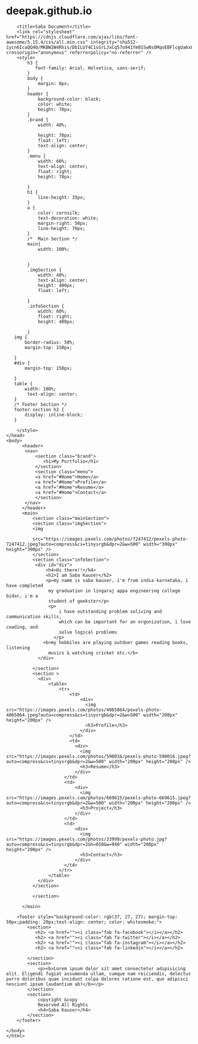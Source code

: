 # deepak.github.io

<html lang="en">
    <head>
        
        <title>Saba Document</title>
        <link rel="stylesheet" href="https://cdnjs.cloudflare.com/ajax/libs/font-awesome/5.15.4/css/all.min.css" integrity="sha512-1ycn6IcaQQ40/MKBW2W4Rhis/DbILU74C1vSrLJxCq57o941Ym01SwNsOMqvEBFlcgUa6xLiPY/NS5R+E6ztJQ==" crossorigin="anonymous" referrerpolicy="no-referrer" />
        <style>
            h3 {
               font-family: Arial, Helvetica, sans-serif;
            }
            body {
                margin: 0px;
            }
            header {
                background-color: black;
                color: white;
                height: 70px;
            }
            .brand {
                width: 40%;
             
                height: 70px;
                float: left;
                text-align: center;
            }
            .menu {
                width: 60%;
                text-align: center;
                float: right;
                height: 70px;
                
            }
            h1 {
                line-height: 35px;
            }
            a {
                color: cornsilk;
                text-decoration: white;
                margin-right: 50px;
                line-height: 70px;
            }
            /*  Main Section */
            main{
                width: 100%;
            
               
            }
            .imgSection {
                width: 40%;
                text-align: center;
                height: 400px;
                float: left;
                
            }
            .infoSection {
                width: 60%;
                float: right;
                height: 400px;
                
            }
       img {
           border-radius: 50%;
           margin-top: 150px;
         
       }
       #div {
           margin-top: 150px;
          
       }
       table {
           width: 100%;
            text-align: center;
       }
       /* Footer Section */
       footer section h2 {
           display: inline-block;
       }
       
        </style>
    </head>
    <body>
          <header>
           <nav>
               <section class="brand">
                  <h1>My Portfolio</h1>
               </section>
               <section class="menu">
               <a href="#Home">Home</a>
               <a href="#Home">Profile</a>
               <a href="#Home">Resume</a>
               <a href="#Home">Contact</a>
               </section>
           </nav>
          </header>
          <main>
              <section class="mainSection">
              <section class="imgSection">
              <img 
               
              src="https://images.pexels.com/photos/7247412/pexels-photo-7247412.jpeg?auto=compress&cs=tinysrgb&dpr=2&w=500" width="300px" height="300px" />
              </section>
              <section class="infoSection">
               <div id="div">
                   <h4>Hi there!!</h4>
                   <h2>I am Saba Kauser</h2>
                   <p>my name is saba kauser, i'm from india karnataka, i have completed
                    my graduation in lingaraj appa engineering college bidar, i'm a
                    student of geekster</p>
                    <p>
                        i have outstanding problem soliving and communication skills,
                        which can be important for an orgonization, i love coading, and
                        solve logical problems
                      </p>
                  <b>my hobbiles are playing outdoor games reading books, listening
                    musics & watching cricket etc.</b>
                </div>
                
              </section>
              <section >
                <div>
                    <table>
                        <tr>
                            <td>
                                <div>
                                  <img src="https://images.pexels.com/photos/4065864/pexels-photo-4065864.jpeg?auto=compress&cs=tinysrgb&dpr=2&w=500" width="200px" height="200px" />
                                  <h3>Profile</h3>
                                </div>
                            </td>
                            <td>
                              <div>
                                <img src="https://images.pexels.com/photos/590016/pexels-photo-590016.jpeg?auto=compress&cs=tinysrgb&dpr=2&w=500" width="200px" height="200px" />
                                <h3>Resume</h3>
                              </div>
                          </td>
                          <td>
                              <div>
                                <img src="https://images.pexels.com/photos/669615/pexels-photo-669615.jpeg?auto=compress&cs=tinysrgb&dpr=2&w=500" width="200px" height="200px" />
                                <h3>Project</h3>
                              </div>
                          </td>
                          <td>
                              <div>
                                <img src="https://images.pexels.com/photos/33999/pexels-photo.jpg?auto=compress&cs=tinysrgb&dpr=2&h=650&w=940" width="200px" height="200px" />
                                <h3>Contact</h3>
                              </div>
                          </td>
                        </tr>
                    </table>
                </div>
              </section>
             
              </section>
    
          </main>
    
        <footer style="background-color: rgb(37, 27, 27); margin-top: 50px;padding: 20px;text-align: center; color: whitesmoke;">
            <section>
               <h2> <a href=""><i class="fab fa-facebook"></i></a></h2>
               <h2> <a href=""><i class="fab fa-twitter"></i></a></h2>
               <h2> <a href=""><i class="fab fa-instagram"></i></a></h2>
               <h2> <a href=""><i class="fab fa-linkedin"></i></a></h2>
    
            </section>
            <section>
                <p><b>Lorem ipsum dolor sit amet consectetur adipisicing elit. Eligendi fugiat assumenda ullam, cumque nam reiciendis, delectus porro doloribus quae incidunt culpa dolores ratione est, quo adipisci nesciunt ipsum laudantium ab!</b></p>
            </section>
            <section>
                copyright &copy
                Reserved All Rights
                <h4>Saba Kauser</h4>
            </section>
        </footer>
    
    </body>
    </html>
    
